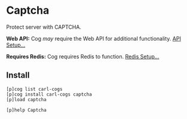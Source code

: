 # Captcha

Protect server with CAPTCHA.

**Web API:** Cog _may_ require the Web API for additional functionality. [API Setup...](../README.md#web-api)

**Requires Redis:** Cog requires Redis to function. [Redis Setup...](../README.md#redis)

## Install

```text
[p]cog list carl-cogs
[p]cog install carl-cogs captcha
[p]load captcha

[p]help Captcha
```